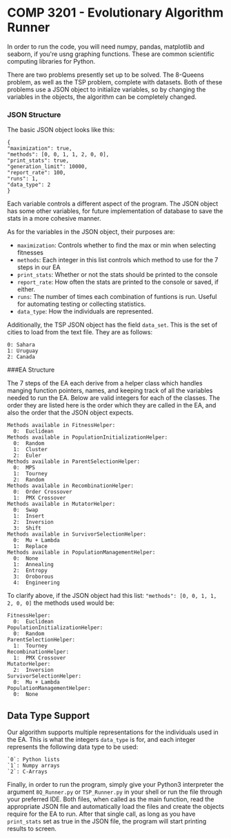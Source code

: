 # COMP 3201 - Evolutionary Algorithm Runner

In order to run the code, you will need numpy, pandas, matplotlib and seaborn,
if you're usng graphing functions. These are common scientific computing 
libraries for Python.

There are two problems presently set up to be solved. The 8-Queens problem, as well
as the TSP problem, complete with datasets. Both of these problems use a JSON
object to initialize variables, so by changing the variables in the objects, the 
algorithm can be completely changed.


### JSON Structure
The basic JSON object looks like this:

    {
    "maximization": true,
    "methods": [0, 0, 1, 1, 2, 0, 0],
    "print_stats": true,
    "generation_limit": 10000,
    "report_rate": 100,
    "runs": 1,
    "data_type": 2
    }

Each variable controls a different aspect of the program. The JSON object has some other
variables, for future implementation of database to save the stats in a more cohesive
manner.

As for the variables in the JSON object, their purposes are:
 - `maximization`: Controls whether to find the max or min when selecting fitnesses
 - `methods`: Each integer in this list controls which method to use for the 7 steps in our EA
 - `print_stats`: Whether or not the stats should be printed to the console
 - `report_rate`: How often the stats are printed to the console or saved, if either.
 - `runs`: The number of times each combination of funtions is run. 
 Useful for automating testing or collecting statistics.
 - `data_type`: How the individuals are represented.
 
 Additionally, the TSP JSON object has the field `data_set`. This is the
 set of cities to load from the text file. They are as follows:
 
    0: Sahara
    1: Uruguay
    2: Canada


###EA Structure

The 7 steps of the EA each derive from a helper class which handles manging function
pointers, names, and keeping track of all the variables needed to run the EA. Below 
are valid integers for each of the classes. The order they are listed here is the
order which they are called in the EA, and also the order that the JSON object expects.
  
    Methods available in FitnessHelper:
      0:  Euclidean
    Methods available in PopulationInitializationHelper:
      0:  Random 
      1:  Cluster 
      2:  Euler
    Methods available in ParentSelectionHelper:
      0:  MPS 
      1:  Tourney 
      2:  Random
    Methods available in RecombinationHelper:
      0:  Order Crossover 
      1:  PMX Crossover
    Methods available in MutatorHelper:
      0:  Swap 
      1:  Insert 
      2:  Inversion 
      3:  Shift
    Methods available in SurvivorSelectionHelper:
      0:  Mu + Lambda 
      1:  Replace
    Methods available in PopulationManagementHelper:
      0:  None 
      1:  Annealing 
      2:  Entropy 
      3:  Oroborous 
      4:  Engineering
      
To clarify above, if the JSON object had this list: `"methods": [0, 0, 1, 1, 2, 0, 0]`
the methods used would be:

    FitnessHelper:
      0:  Euclidean
    PopulationInitializationHelper:
      0:  Random 
    ParentSelectionHelper:
      1:  Tourney 
    RecombinationHelper:
      1:  PMX Crossover
    MutatorHelper:
      2:  Inversion 
    SurvivorSelectionHelper:
      0:  Mu + Lambda 
    PopulationManagementHelper:
      0:  None 

Data Type Support
------
Our algorithm supports multiple representations for the individuals used in the EA.
This is what the integers `data_type` is for, and each integer represents the
following data type to be used:

    `0`: Python lists
    `1`: Numpy arrays
    `2`: C-Arrays
    

Finally, in order to run the program, simply give your Python3 interpreter the argument
 `8Q_Runner.py` or `TSP_Runner.py` in your shell or run the file through your 
 preferred IDE. Both files, when called as the main function, read the appropriate
 JSON file and automatically load the files and create the objects require for the
 EA to run. After that single call, as long as you have `print_stats` set as true
 in the JSON file, the program will start printing results to screen.
